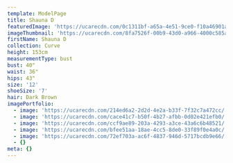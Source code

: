 ```yaml
---
template: ModelPage
title: Shauna D
featuredImage: 'https://ucarecdn.com/0c1311bf-a65a-4e51-9ce0-f10a46901ab8/'
imageThumbnail: 'https://ucarecdn.com/8fa7526f-00b9-43d0-a966-4000c585a7ae/'
firstName: Shauna D
collection: Curve
height: 153cm
measurementType: bust
bust: 40"
waist: 36"
hips: 43"
size: '12'
shoeSize: '7'
hair: Dark Brown
imagePortfolio:
  - image: 'https://ucarecdn.com/214ed6a2-2d2d-4e2a-b33f-7f32c7a472cc/'
  - image: 'https://ucarecdn.com/cace41c7-b50f-4b27-afbb-0d02e421efb0/'
  - image: 'https://ucarecdn.com/ccf9ae89-203a-4293-a3ce-43a6c6b48521/'
  - image: 'https://ucarecdn.com/bfee51aa-18ae-4cc5-8de0-33f89f0e4a0c/'
  - image: 'https://ucarecdn.com/72ef703a-ac6f-4837-946d-5717bcdb9e66/'
  - {}
meta: {}
---
```


